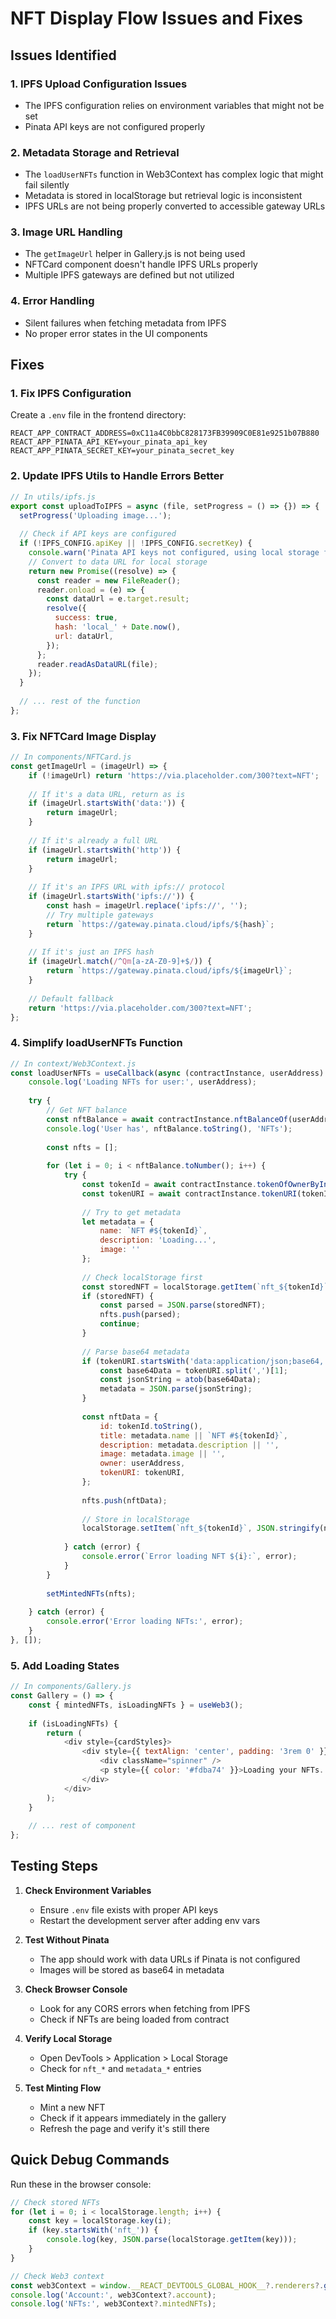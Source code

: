 # NFT Display Flow Issues and Fixes

## Issues Identified

### 1. **IPFS Upload Configuration Issues**
- The IPFS configuration relies on environment variables that might not be set
- Pinata API keys are not configured properly

### 2. **Metadata Storage and Retrieval**
- The `loadUserNFTs` function in Web3Context has complex logic that might fail silently
- Metadata is stored in localStorage but retrieval logic is inconsistent
- IPFS URLs are not being properly converted to accessible gateway URLs

### 3. **Image URL Handling**
- The `getImageUrl` helper in Gallery.js is not being used
- NFTCard component doesn't handle IPFS URLs properly
- Multiple IPFS gateways are defined but not utilized

### 4. **Error Handling**
- Silent failures when fetching metadata from IPFS
- No proper error states in the UI components

## Fixes

### 1. Fix IPFS Configuration

Create a `.env` file in the frontend directory:
```env
REACT_APP_CONTRACT_ADDRESS=0xC11a4C0bbC828173FB39909C0E81e9251b07B880
REACT_APP_PINATA_API_KEY=your_pinata_api_key
REACT_APP_PINATA_SECRET_KEY=your_pinata_secret_key
```

### 2. Update IPFS Utils to Handle Errors Better

```javascript
// In utils/ipfs.js
export const uploadToIPFS = async (file, setProgress = () => {}) => {
  setProgress('Uploading image...');
  
  // Check if API keys are configured
  if (!IPFS_CONFIG.apiKey || !IPFS_CONFIG.secretKey) {
    console.warn('Pinata API keys not configured, using local storage fallback');
    // Convert to data URL for local storage
    return new Promise((resolve) => {
      const reader = new FileReader();
      reader.onload = (e) => {
        const dataUrl = e.target.result;
        resolve({
          success: true,
          hash: 'local_' + Date.now(),
          url: dataUrl,
        });
      };
      reader.readAsDataURL(file);
    });
  }
  
  // ... rest of the function
};
```

### 3. Fix NFTCard Image Display

```javascript
// In components/NFTCard.js
const getImageUrl = (imageUrl) => {
    if (!imageUrl) return 'https://via.placeholder.com/300?text=NFT';
    
    // If it's a data URL, return as is
    if (imageUrl.startsWith('data:')) {
        return imageUrl;
    }
    
    // If it's already a full URL
    if (imageUrl.startsWith('http')) {
        return imageUrl;
    }
    
    // If it's an IPFS URL with ipfs:// protocol
    if (imageUrl.startsWith('ipfs://')) {
        const hash = imageUrl.replace('ipfs://', '');
        // Try multiple gateways
        return `https://gateway.pinata.cloud/ipfs/${hash}`;
    }
    
    // If it's just an IPFS hash
    if (imageUrl.match(/^Qm[a-zA-Z0-9]+$/)) {
        return `https://gateway.pinata.cloud/ipfs/${imageUrl}`;
    }
    
    // Default fallback
    return 'https://via.placeholder.com/300?text=NFT';
};
```

### 4. Simplify loadUserNFTs Function

```javascript
// In context/Web3Context.js
const loadUserNFTs = useCallback(async (contractInstance, userAddress) => {
    console.log('Loading NFTs for user:', userAddress);
    
    try {
        // Get NFT balance
        const nftBalance = await contractInstance.nftBalanceOf(userAddress);
        console.log('User has', nftBalance.toString(), 'NFTs');
        
        const nfts = [];
        
        for (let i = 0; i < nftBalance.toNumber(); i++) {
            try {
                const tokenId = await contractInstance.tokenOfOwnerByIndex(userAddress, i);
                const tokenURI = await contractInstance.tokenURI(tokenId);
                
                // Try to get metadata
                let metadata = {
                    name: `NFT #${tokenId}`,
                    description: 'Loading...',
                    image: ''
                };
                
                // Check localStorage first
                const storedNFT = localStorage.getItem(`nft_${tokenId}`);
                if (storedNFT) {
                    const parsed = JSON.parse(storedNFT);
                    nfts.push(parsed);
                    continue;
                }
                
                // Parse base64 metadata
                if (tokenURI.startsWith('data:application/json;base64,')) {
                    const base64Data = tokenURI.split(',')[1];
                    const jsonString = atob(base64Data);
                    metadata = JSON.parse(jsonString);
                }
                
                const nftData = {
                    id: tokenId.toString(),
                    title: metadata.name || `NFT #${tokenId}`,
                    description: metadata.description || '',
                    image: metadata.image || '',
                    owner: userAddress,
                    tokenURI: tokenURI,
                };
                
                nfts.push(nftData);
                
                // Store in localStorage
                localStorage.setItem(`nft_${tokenId}`, JSON.stringify(nftData));
                
            } catch (error) {
                console.error(`Error loading NFT ${i}:`, error);
            }
        }
        
        setMintedNFTs(nfts);
        
    } catch (error) {
        console.error('Error loading NFTs:', error);
    }
}, []);
```

### 5. Add Loading States

```javascript
// In components/Gallery.js
const Gallery = () => {
    const { mintedNFTs, isLoadingNFTs } = useWeb3();
    
    if (isLoadingNFTs) {
        return (
            <div style={cardStyles}>
                <div style={{ textAlign: 'center', padding: '3rem 0' }}>
                    <div className="spinner" />
                    <p style={{ color: '#fdba74' }}>Loading your NFTs...</p>
                </div>
            </div>
        );
    }
    
    // ... rest of component
};
```

## Testing Steps

1. **Check Environment Variables**
   - Ensure `.env` file exists with proper API keys
   - Restart the development server after adding env vars

2. **Test Without Pinata**
   - The app should work with data URLs if Pinata is not configured
   - Images will be stored as base64 in metadata

3. **Check Browser Console**
   - Look for any CORS errors when fetching from IPFS
   - Check if NFTs are being loaded from contract

4. **Verify Local Storage**
   - Open DevTools > Application > Local Storage
   - Check for `nft_*` and `metadata_*` entries

5. **Test Minting Flow**
   - Mint a new NFT
   - Check if it appears immediately in the gallery
   - Refresh the page and verify it's still there

## Quick Debug Commands

Run these in the browser console:

```javascript
// Check stored NFTs
for (let i = 0; i < localStorage.length; i++) {
    const key = localStorage.key(i);
    if (key.startsWith('nft_')) {
        console.log(key, JSON.parse(localStorage.getItem(key)));
    }
}

// Check Web3 context
const web3Context = window.__REACT_DEVTOOLS_GLOBAL_HOOK__?.renderers?.get(1)?.getFiberRoots()?.values()?.next()?.value?.current?.memoizedState?.element?.props?.value;
console.log('Account:', web3Context?.account);
console.log('NFTs:', web3Context?.mintedNFTs);
```